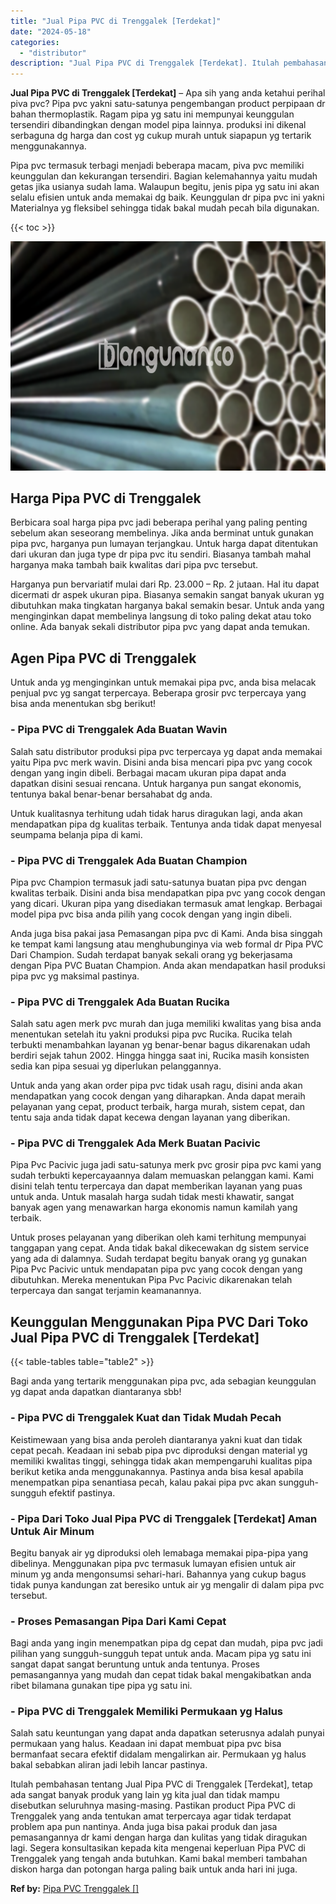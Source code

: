 ```yaml
---
title: "Jual Pipa PVC di Trenggalek [Terdekat]"
date: "2024-05-18"
categories: 
  - "distributor"
description: "Jual Pipa PVC di Trenggalek [Terdekat]. Itulah pembahasan tentang Jual Pipa PVC di Trenggalek [Terdekat], tetap ada sangat banyak produk yang lain yg kita..."
---
```


**Jual Pipa PVC di Trenggalek \[Terdekat\]** – Apa sih yang anda ketahui perihal piva pvc? Pipa pvc yakni satu-satunya pengembangan product perpipaan dr bahan thermoplastik. Ragam pipa yg satu ini mempunyai keunggulan tersendiri dibandingkan dengan model pipa lainnya. produksi ini dikenal serbaguna dg harga dan cost yg cukup murah untuk siapapun yg tertarik menggunakannya.

Pipa pvc termasuk terbagi menjadi beberapa macam, piva pvc memiliki keunggulan dan kekurangan tersendiri. Bagian kelemahannya yaitu mudah getas jika usianya sudah lama. Walaupun begitu, jenis pipa yg satu ini akan selalu efisien untuk anda memakai dg baik. Keunggulan dr pipa pvc ini yakni Materialnya yg fleksibel sehingga tidak bakal mudah pecah bila digunakan.

{{< toc >}}

![Jual Pipa PVC di Trenggalek [Terdekat]](/images/jaul-pipa-pvc-37.png)

## Harga Pipa PVC di Trenggalek

Berbicara soal harga pipa pvc jadi beberapa perihal yang paling penting sebelum akan seseorang membelinya. Jika anda berminat untuk gunakan pipa pvc, harganya pun lumayan terjangkau. Untuk harga dapat ditentukan dari ukuran dan juga type dr pipa pvc itu sendiri. Biasanya tambah mahal harganya maka tambah baik kwalitas dari pipa pvc tersebut.

Harganya pun bervariatif mulai dari Rp. 23.000 – Rp. 2 jutaan. Hal itu dapat dicermati dr aspek ukuran pipa. Biasanya semakin sangat banyak ukuran yg dibutuhkan maka tingkatan harganya bakal semakin besar. Untuk anda yang menginginkan dapat membelinya langsung di toko paling dekat atau toko online. Ada banyak sekali distributor pipa pvc yang dapat anda temukan.

## Agen Pipa PVC di Trenggalek

Untuk anda yg menginginkan untuk memakai pipa pvc, anda bisa melacak penjual pvc yg sangat terpercaya. Beberapa grosir pvc terpercaya yang bisa anda menentukan sbg berikut!

### \- Pipa PVC di Trenggalek Ada Buatan Wavin

Salah satu distributor produksi pipa pvc terpercaya yg dapat anda memakai yaitu Pipa pvc merk wavin. Disini anda bisa mencari pipa pvc yang cocok dengan yang ingin dibeli. Berbagai macam ukuran pipa dapat anda dapatkan disini sesuai rencana. Untuk harganya pun sangat ekonomis, tentunya bakal benar-benar bersahabat dg anda.

Untuk kualitasnya terhitung udah tidak harus diragukan lagi, anda akan mendapatkan pipa dg kualitas terbaik. Tentunya anda tidak dapat menyesal seumpama belanja pipa di kami.

### \- Pipa PVC di Trenggalek Ada Buatan Champion

Pipa pvc Champion termasuk jadi satu-satunya buatan pipa pvc dengan kwalitas terbaik. Disini anda bisa mendapatkan pipa pvc yang cocok dengan yang dicari. Ukuran pipa yang disediakan termasuk amat lengkap. Berbagai model pipa pvc bisa anda pilih yang cocok dengan yang ingin dibeli.

Anda juga bisa pakai jasa Pemasangan pipa pvc di Kami. Anda bisa singgah ke tempat kami langsung atau menghubunginya via web formal dr Pipa PVC Dari Champion. Sudah terdapat banyak sekali orang yg bekerjasama dengan Pipa PVC Buatan Champion. Anda akan mendapatkan hasil produksi pipa pvc yg maksimal pastinya.

### \- Pipa PVC di Trenggalek Ada Buatan Rucika

Salah satu agen merk pvc murah dan juga memiliki kwalitas yang bisa anda menentukan setelah itu yakni produksi pipa pvc Rucika. Rucika telah terbukti menambahkan layanan yg benar-benar bagus dikarenakan udah berdiri sejak tahun 2002. Hingga hingga saat ini, Rucika masih konsisten sedia kan pipa sesuai yg diperlukan pelanggannya.

Untuk anda yang akan order pipa pvc tidak usah ragu, disini anda akan mendapatkan yang cocok dengan yang diharapkan. Anda dapat meraih pelayanan yang cepat, product terbaik, harga murah, sistem cepat, dan tentu saja anda tidak dapat kecewa dengan layanan yang diberikan.

### \- Pipa PVC di Trenggalek Ada Merk Buatan Pacivic

Pipa Pvc Pacivic juga jadi satu-satunya merk pvc grosir pipa pvc kami yang sudah terbukti kepercayaannya dalam memuaskan pelanggan kami. Kami disini telah tentu terpercaya dan dapat memberikan layanan yang puas untuk anda. Untuk masalah harga sudah tidak mesti khawatir, sangat banyak agen yang menawarkan harga ekonomis namun kamilah yang terbaik.

Untuk proses pelayanan yang diberikan oleh kami terhitung mempunyai tanggapan yang cepat. Anda tidak bakal dikecewakan dg sistem service yang ada di dalamnya. Sudah terdapat begitu banyak orang yg gunakan Pipa Pvc Pacivic untuk mendapatan pipa pvc yang cocok dengan yang dibutuhkan. Mereka menentukan Pipa Pvc Pacivic dikarenakan telah terpercaya dan sangat terjamin keamanannya.

## Keunggulan Menggunakan Pipa PVC Dari Toko Jual Pipa PVC di Trenggalek \[Terdekat\]

{{< table-tables table="table2" >}}

Bagi anda yang tertarik menggunakan pipa pvc, ada sebagian keunggulan yg dapat anda dapatkan diantaranya sbb!

### \- Pipa PVC di Trenggalek Kuat dan Tidak Mudah Pecah

Keistimewaan yang bisa anda peroleh diantaranya yakni kuat dan tidak cepat pecah. Keadaan ini sebab pipa pvc diproduksi dengan material yg memiliki kwalitas tinggi, sehingga tidak akan mempengaruhi kualitas pipa berikut ketika anda menggunakannya. Pastinya anda bisa kesal apabila menempatkan pipa senantiasa pecah, kalau pakai pipa pvc akan sungguh-sungguh efektif pastinya.

### \- Pipa Dari Toko Jual Pipa PVC di Trenggalek \[Terdekat\] Aman Untuk Air Minum

Begitu banyak air yg diproduksi oleh lemabaga memakai pipa-pipa yang dibelinya. Menggunakan pipa pvc termasuk lumayan efisien untuk air minum yg anda mengonsumsi sehari-hari. Bahannya yang cukup bagus tidak punya kandungan zat beresiko untuk air yg mengalir di dalam pipa pvc tersebut.

### \- Proses Pemasangan Pipa Dari Kami Cepat

Bagi anda yang ingin menempatkan pipa dg cepat dan mudah, pipa pvc jadi pilihan yang sungguh-sungguh tepat untuk anda. Macam pipa yg satu ini sangat dapat sangat beruntung untuk anda tentunya. Proses pemasangannya yang mudah dan cepat tidak bakal mengakibatkan anda ribet bilamana gunakan tipe pipa yg satu ini.

### \- Pipa PVC di Trenggalek Memiliki Permukaan yg Halus

Salah satu keuntungan yang dapat anda dapatkan seterusnya adalah punyai permukaan yang halus. Keadaan ini dapat membuat pipa pvc bisa bermanfaat secara efektif didalam mengalirkan air. Permukaan yg halus bakal sebabkan aliran jadi lebih lancar pastinya.

Itulah pembahasan tentang Jual Pipa PVC di Trenggalek \[Terdekat\], tetap ada sangat banyak produk yang lain yg kita jual dan tidak mampu disebutkan seluruhnya masing-masing. Pastikan product Pipa PVC di Trenggalek yang anda tentukan amat terpercaya agar tidak terdapat problem apa pun nantinya. Anda juga bisa pakai produk dan jasa pemasangannya dr kami dengan harga dan kulitas yang tidak diragukan lagi. Segera konsultasikan kepada kita mengenai keperluan Pipa PVC di Trenggalek yang tengah anda butuhkan. Kami bakal memberi tambahan diskon harga dan potongan harga paling baik untuk anda hari ini juga.

**Ref by:** [Pipa PVC Trenggalek []](https://id.wikipedia.org/wiki/Pipa)
